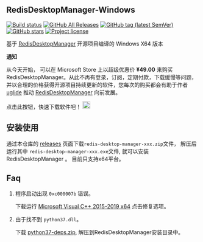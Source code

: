 ## RedisDesktopManager-Windows

[![Build status](https://ci.appveyor.com/api/projects/status/7rb3wvpe06sk3ihp?svg=true)](https://ci.appveyor.com/project/lework/redisdesktopmanager-windows)
[![GitHub All Releases](https://img.shields.io/github/downloads/lework/RedisDesktopManager-Windows/total?style=flat-square&logo=github)](https://github.com/lework/RedisDesktopManager-Windows/releases)
[![GitHub tag (latest SemVer)](https://img.shields.io/github/tag/lework/RedisDesktopManager-Windows?style=flat-square&logo=github)](https://github.com/lework/RedisDesktopManager-Windows/tags)
[![GitHub stars](https://img.shields.io/github/stars/lework/RedisDesktopManager-Windows?style=flat-square&logo=github)](https://github.com/lework/RedisDesktopManager-Windows/stargazers)
[![Project license](https://img.shields.io/github/license/lework/RedisDesktopManager-Windows?style=flat-square&logo=github)](https://github.com/lework/RedisDesktopManager-Windows/blob/master/LICENSE)

基于 [RedisDesktopManager](https://github.com/uglide/RedisDesktopManager) 开源项目编译的 Windows X64 版本


**通知**

从今天开始， 可以在 Microsoft Store 上以超级优惠价 **¥49.00** 来购买 RedisDesktopManager。从此不再有登录，订阅，定期付款，下载缓慢等问题，并以合理的价格获得开源项目持续更新的软件，您每次的购买都会有助于作者 [uglide](https://github.com/uglide) 推动 [RedisDesktopManager](https://github.com/uglide/RedisDesktopManager) 向前发展。

点击此按钮，快速下载软件吧！ <a target="_blank" href='//www.microsoft.com/store/apps/9NDK76ZVZ3TM?cid=storebadge&ocid=badge'>
<img height="20" src='https://developer.microsoft.com/en-us/store/badges/images/Chinese_Simplified_Get_L.png' alt='Get it from Microsoft'/>
</a>


## 安装使用

通过本仓库的 [releases](https://github.com/lework/RedisDesktopManager-Windows/releases) 页面下载`redis-desktop-manager-xxx.zip`文件， 解压后运行其中 `redis-desktop-manager-xxx.exe`文件, 就可以安装 RedisDesktopManager 。 目前只支持x64平台。



## Faq

1. 程序启动出现 `0xc000007b` 错误。
   
    下载运行 [Microsoft Visual C++ 2015-2019 x64](https://aka.ms/vs/16/release/vc_redist.x64.exe) 点击修复选项。
2. 由于找不到 `python37.dll`。

    下载 [python37-deps.zip](https://github.com/lework/RedisDesktopManager-Windows/blob/779ac84cbcad3f5497dd5a87f2c8e9aa93457026/python37-deps.zip?raw=true), 解压到RedisDesktopManager安装目录中。
